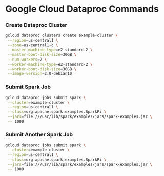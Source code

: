 # Google Cloud Dataproc Commands

### Create Dataproc Cluster

```bash
gcloud dataproc clusters create example-cluster \
 --region=us-central1 \
 --zone=us-central1-c \
 --master-machine-type=e2-standard-2 \
 --master-boot-disk-size=30GB \
 --num-workers=2 \
 --worker-machine-type=e2-standard-2 \
 --worker-boot-disk-size=30GB \
 --image-version=2.0-debian10
```

### Submit Spark Job

```bash
gcloud dataproc jobs submit spark \
 --cluster=example-cluster \
 --region=us-central1 \
 --class=org.apache.spark.examples.SparkPi \
 --jars=file:///usr/lib/spark/examples/jars/spark-examples.jar \
 -- 1000
```

### Submit Another Spark Job

```bash
gcloud dataproc jobs submit spark \
 --cluster=example-cluster \
 --region=us-central1 \
 --class=org.apache.spark.examples.SparkPi \
 --jars=file:///usr/lib/spark/examples/jars/spark-examples.jar \
 -- 1000
```
